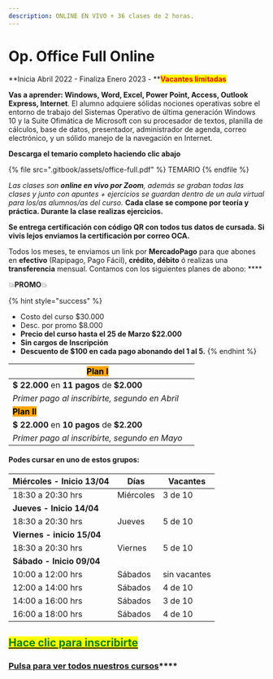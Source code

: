 ```yaml
---
description: ONLINE EN VIVO + 36 clases de 2 horas.
---
```


# Op. Office Full Online

**Inicia Abril 2022 - Finaliza Enero 2023 - **<mark style="color:red;">**Vacantes limitadas**</mark>

**Vas a aprender: Windows, Word, Excel, Power Point, Access, Outlook Express, Internet**. El alumno adquiere sólidas nociones operativas sobre el entorno de trabajo del Sistemas Operativo de última generación Windows 10 y la Suite Ofimática de Microsoft con su procesador de textos, planilla de cálculos, base de datos, presentador, administrador de agenda, correo electrónico, y un sólido manejo de la navegación en Internet.&#x20;

**Descarga el temario completo haciendo clic abajo**

{% file src=".gitbook/assets/office-full.pdf" %}
TEMARIO
{% endfile %}

_Las clases son **online en vivo por Zoom**, además se graban todas las clases y  junto con apuntes + ejercicios se guardan dentro de un aula virtual para los/as alumnos/as del curso._ **Cada clase se compone por teoría y práctica. Durante la clase realizas ejercicios.**&#x20;

**Se entrega certificación con código QR con todos tus datos de cursada. Si vivís lejos enviamos la certificación por correo OCA.**

Todos los meses, te enviamos un link por **MercadoPago** para que abones en **efectivo** (Rapipago, Pago Fácil), **crédito, débito** ó realizas una **transferencia** mensual. Contamos con los siguientes planes de abono: ****&#x20;

💥**PROMO**💥&#x20;

{% hint style="success" %}
* Costo del curso $30.000
* Desc. por promo $8.000
* **Precio del curso hasta el 25 de Marzo $22.000**
* **Sin cargos de Inscripción**
* **Descuento de $100 en cada pago abonando del 1 al 5.**&#x20;
{% endhint %}

| <mark style="background-color:orange;">**Plan I**</mark>  |   |
| --------------------------------------------------------- | - |
| **$ 22.000** en **11 pagos** de **$2.000**                |   |
| _Primer pago al inscribirte, segundo en Abril_            |   |
| <mark style="background-color:orange;">**Plan II**</mark> |   |
| **$ 22.000** en **10 pagos** de **$2.200**                |   |
| _Primer pago al inscribirte, segundo en Mayo_             |   |

#### Podes cursar en uno de estos grupos:

| **Miércoles - Inicio 13/04** | Días      | Vacantes     |
| ---------------------------- | --------- | ------------ |
| 18:30 a 20:30 hrs            | Miércoles | 3 de 10      |
| **Jueves - Inicio 14/04**    |           |              |
| 18:30 a 20:30 hrs            | Jueves    | 5 de 10      |
| **Viernes - inicio 15/04**   |           |              |
| 18:30 a 20:30 hrs            | Viernes   | 5 de 10      |
| **Sábado - Inicio 09/04**    |           |              |
| 10:00 a 12:00 hrs            | Sábados   | sin vacantes |
| 12:00 a 14:00 hrs            | Sábados   | 4 de 10      |
| 14:00 a 16:00 hrs            | Sábados   | 3 de 10      |
| 16:00 a 18:00 hrs            | Sábados   | 4 de 10      |

## <mark style="color:green;"></mark>[<mark style="color:green;">Hace clic para inscribirte</mark>](https://wa.me/+5491164622877?text=Hola,%20le%C3%AD%20toda%20la%20info%20del%20curso%20de%20Operador%20en%20Office%20Full%20Online%20y%20quiero%20inscribirme)<mark style="color:green;"></mark>

### [**Pulsa para ver todos nuestros cursos**](./)****
